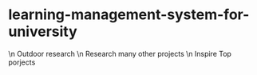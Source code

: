 ﻿# learning-management-system-for-university
\n Outdoor research
\n Research many other projects
\n Inspire Top porjects
